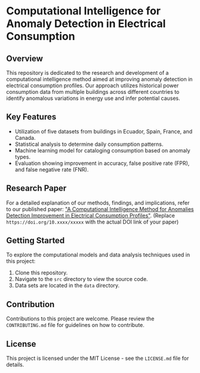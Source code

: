 # Computational Intelligence for Anomaly Detection in Electrical Consumption

## Overview
This repository is dedicated to the research and development of a computational intelligence method aimed at improving anomaly detection in electrical consumption profiles. Our approach utilizes historical power consumption data from multiple buildings across different countries to identify anomalous variations in energy use and infer potential causes.

## Key Features
- Utilization of five datasets from buildings in Ecuador, Spain, France, and Canada.
- Statistical analysis to determine daily consumption patterns.
- Machine learning model for cataloging consumption based on anomaly types.
- Evaluation showing improvement in accuracy, false positive rate (FPR), and false negative rate (FNR).

## Research Paper
For a detailed explanation of our methods, findings, and implications, refer to our published paper: ["A Computational Intelligence Method for Anomalies Detection Improvement in Electrical Consumption Profiles"](https://doi.org/10.xxxx/xxxxx). (Replace `https://doi.org/10.xxxx/xxxxx` with the actual DOI link of your paper)

## Getting Started
To explore the computational models and data analysis techniques used in this project:
1. Clone this repository.
2. Navigate to the `src` directory to view the source code.
3. Data sets are located in the `data` directory.

## Contribution
Contributions to this project are welcome. Please review the `CONTRIBUTING.md` file for guidelines on how to contribute.

## License
This project is licensed under the MIT License - see the `LICENSE.md` file for details.

